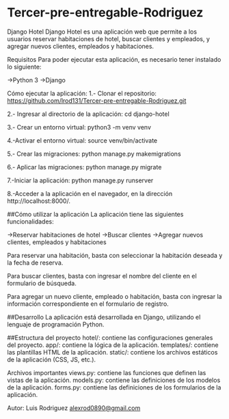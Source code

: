 # Tercer-pre-entregable-Rodriguez

Django Hotel
Django Hotel es una aplicación web que permite a los usuarios reservar habitaciones de hotel, buscar clientes y empleados, y agregar nuevos clientes, empleados y habitaciones.

Requisitos
Para poder ejecutar esta aplicación, es necesario tener instalado lo siguiente:

->Python 3
->Django

Cómo ejecutar la aplicación:
1.- Clonar el repositorio:
https://github.com/lrod131/Tercer-pre-entregable-Rodriguez.git

2.- Ingresar al directorio de la aplicación:
cd django-hotel

3.- Crear un entorno virtual:
python3 -m venv venv

4.-Activar el entorno virtual:
source venv/bin/activate

5.- Crear las migraciones:
python manage.py makemigrations

6.- Aplicar las migraciones:
python manage.py migrate

7.-Iniciar la aplicación:
python manage.py runserver

8.-Acceder a la aplicación en el navegador, en la dirección http://localhost:8000/.

##Cómo utilizar la aplicación
La aplicación tiene las siguientes funcionalidades:

->Reservar habitaciones de hotel
->Buscar clientes
->Agregar nuevos clientes, empleados y habitaciones

Para reservar una habitación, basta con seleccionar la habitación deseada y la fecha de reserva.

Para buscar clientes, basta con ingresar el nombre del cliente en el formulario de búsqueda.

Para agregar un nuevo cliente, empleado o habitación, basta con ingresar la información correspondiente en el formulario de registro.

##Desarrollo
La aplicación está desarrollada en Django, utilizando el lenguaje de programación Python.

##Estructura del proyecto
hotel/: contiene las configuraciones generales del proyecto.
app/: contiene la lógica de la aplicación.
templates/: contiene las plantillas HTML de la aplicación.
static/: contiene los archivos estáticos de la aplicación (CSS, JS, etc.).

Archivos importantes
views.py: contiene las funciones que definen las vistas de la aplicación.
models.py: contiene las definiciones de los modelos de la aplicación.
forms.py: contiene las definiciones de los formularios de la aplicación.


Autor:
Luis Rodriguez
alexrod0890@gmail.com